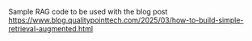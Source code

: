 Sample RAG code to be used with the blog post https://www.blog.qualitypointtech.com/2025/03/how-to-build-simple-retrieval-augmented.html
